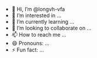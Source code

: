 - 👋 Hi, I’m @longvh-vfa
- 👀 I’m interested in ...
- 🌱 I’m currently learning ...
- 💞️ I’m looking to collaborate on ...
- 📫 How to reach me ...
- 😄 Pronouns: ...
- ⚡ Fun fact: ...

<!---
longvh-vfa/longvh-vfa is a ✨ special ✨ repository because its `README.md` (this file) appears on your GitHub profile.
You can click the Preview link to take a look at your changes.
--->
